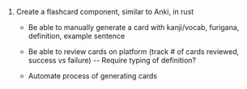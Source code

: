 1. Create a flashcard component, similar to Anki, in rust
    - Be able to manually generate a card with kanji/vocab, furigana, definition, example sentence

    - Be able to review cards on platform (track # of cards reviewed, success vs failure)
        -- Require typing of definition?

    - Automate process of generating cards